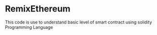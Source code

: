 # RemixEthereum
This code is use to understand basic level of smart contract using solidity Programming Language
